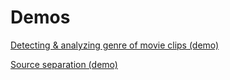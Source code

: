 # Demos

[Detecting & analyzing genre of movie clips (demo)](movie_genre.html)

[Source separation (demo)](source_sep.html)